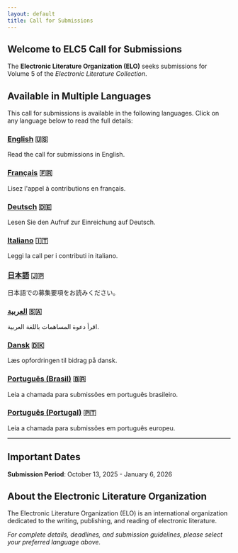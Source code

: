 ```yaml
---
layout: default
title: Call for Submissions
---
```


## Welcome to ELC5 Call for Submissions

The **Electronic Literature Organization (ELO)** seeks submissions for Volume 5 of the *Electronic Literature Collection*.

## Available in Multiple Languages

This call for submissions is available in the following languages. Click on any language below to read the full details:

### [English](/EN/) 🇺🇸

Read the call for submissions in English.

### [Français](/FR/) 🇫🇷  

Lisez l'appel à contributions en français.

### [Deutsch](/DE/) 🇩🇪

Lesen Sie den Aufruf zur Einreichung auf Deutsch.

### [Italiano](/IT/) 🇮🇹

Leggi la call per i contributi in italiano.

### [日本語](/JA/) 🇯🇵

日本語での募集要項をお読みください。

### [العربية](/AR/) 🇸🇦

اقرأ دعوة المساهمات باللغة العربية.

### [Dansk](/DA/) 🇩🇰

Læs opfordringen til bidrag på dansk.

### [Português (Brasil)](/PT-BR/) 🇧🇷

Leia a chamada para submissões em português brasileiro.

### [Português (Portugal)](/PT-PT/) 🇵🇹

Leia a chamada para submissões em português europeu.

---

## Important Dates

**Submission Period**: October 13, 2025 - January 6, 2026

## About the Electronic Literature Organization

The Electronic Literature Organization (ELO) is an international organization dedicated to the writing, publishing, and reading of electronic literature.

*For complete details, deadlines, and submission guidelines, please select your preferred language above.*

